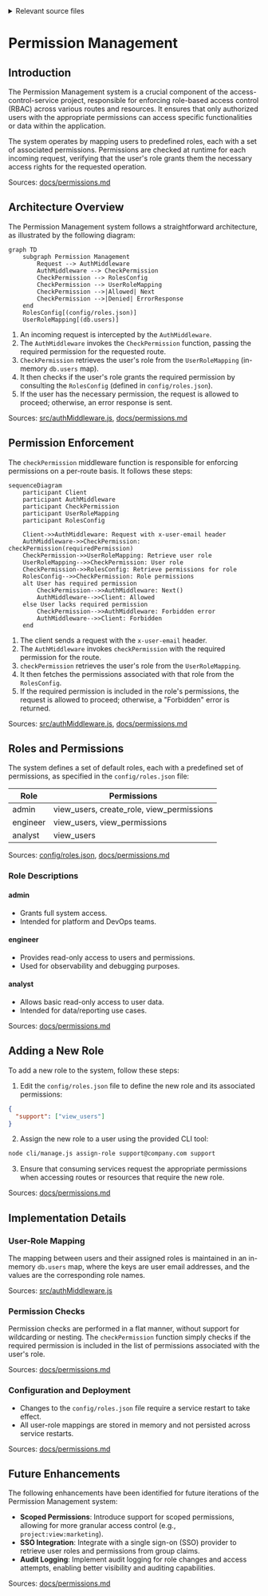 <details>
<summary>Relevant source files</summary>

The following files were used as context for generating this wiki page:

- [config/roles.json](https://github.com/aanickode/access-control-service/blob/main/config/roles.json)
- [src/authMiddleware.js](https://github.com/aanickode/access-control-service/blob/main/src/authMiddleware.js)
- [docs/permissions.md](https://github.com/aanickode/access-control-service/blob/main/docs/permissions.md)

</details>

# Permission Management

## Introduction

The Permission Management system is a crucial component of the access-control-service project, responsible for enforcing role-based access control (RBAC) across various routes and resources. It ensures that only authorized users with the appropriate permissions can access specific functionalities or data within the application.

The system operates by mapping users to predefined roles, each with a set of associated permissions. Permissions are checked at runtime for each incoming request, verifying that the user's role grants them the necessary access rights for the requested operation.

Sources: [docs/permissions.md](https://github.com/aanickode/access-control-service/blob/main/docs/permissions.md)

## Architecture Overview

The Permission Management system follows a straightforward architecture, as illustrated by the following diagram:

```mermaid
graph TD
    subgraph Permission Management
        Request --> AuthMiddleware
        AuthMiddleware --> CheckPermission
        CheckPermission --> RolesConfig
        CheckPermission --> UserRoleMapping
        CheckPermission -->|Allowed| Next
        CheckPermission -->|Denied| ErrorResponse
    end
    RolesConfig[(config/roles.json)]
    UserRoleMapping[(db.users)]
```

1. An incoming request is intercepted by the `AuthMiddleware`.
2. The `AuthMiddleware` invokes the `CheckPermission` function, passing the required permission for the requested route.
3. `CheckPermission` retrieves the user's role from the `UserRoleMapping` (in-memory `db.users` map).
4. It then checks if the user's role grants the required permission by consulting the `RolesConfig` (defined in `config/roles.json`).
5. If the user has the necessary permission, the request is allowed to proceed; otherwise, an error response is sent.

Sources: [src/authMiddleware.js](https://github.com/aanickode/access-control-service/blob/main/src/authMiddleware.js), [docs/permissions.md](https://github.com/aanickode/access-control-service/blob/main/docs/permissions.md)

## Permission Enforcement

The `checkPermission` middleware function is responsible for enforcing permissions on a per-route basis. It follows these steps:

```mermaid
sequenceDiagram
    participant Client
    participant AuthMiddleware
    participant CheckPermission
    participant UserRoleMapping
    participant RolesConfig

    Client->>AuthMiddleware: Request with x-user-email header
    AuthMiddleware->>CheckPermission: checkPermission(requiredPermission)
    CheckPermission->>UserRoleMapping: Retrieve user role
    UserRoleMapping-->>CheckPermission: User role
    CheckPermission->>RolesConfig: Retrieve permissions for role
    RolesConfig-->>CheckPermission: Role permissions
    alt User has required permission
        CheckPermission-->>AuthMiddleware: Next()
        AuthMiddleware-->>Client: Allowed
    else User lacks required permission
        CheckPermission-->>AuthMiddleware: Forbidden error
        AuthMiddleware-->>Client: Forbidden
    end
```

1. The client sends a request with the `x-user-email` header.
2. The `AuthMiddleware` invokes `checkPermission` with the required permission for the route.
3. `checkPermission` retrieves the user's role from the `UserRoleMapping`.
4. It then fetches the permissions associated with that role from the `RolesConfig`.
5. If the required permission is included in the role's permissions, the request is allowed to proceed; otherwise, a "Forbidden" error is returned.

Sources: [src/authMiddleware.js](https://github.com/aanickode/access-control-service/blob/main/src/authMiddleware.js), [docs/permissions.md](https://github.com/aanickode/access-control-service/blob/main/docs/permissions.md)

## Roles and Permissions

The system defines a set of default roles, each with a predefined set of permissions, as specified in the `config/roles.json` file:

| Role     | Permissions                                 |
|----------|----------------------------------------------|
| admin    | view_users, create_role, view_permissions   |
| engineer | view_users, view_permissions                |
| analyst  | view_users                                  |

Sources: [config/roles.json](https://github.com/aanickode/access-control-service/blob/main/config/roles.json), [docs/permissions.md](https://github.com/aanickode/access-control-service/blob/main/docs/permissions.md)

### Role Descriptions

#### admin
- Grants full system access.
- Intended for platform and DevOps teams.

#### engineer
- Provides read-only access to users and permissions.
- Used for observability and debugging purposes.

#### analyst
- Allows basic read-only access to user data.
- Intended for data/reporting use cases.

Sources: [docs/permissions.md](https://github.com/aanickode/access-control-service/blob/main/docs/permissions.md)

## Adding a New Role

To add a new role to the system, follow these steps:

1. Edit the `config/roles.json` file to define the new role and its associated permissions:

```json
{
  "support": ["view_users"]
}
```

2. Assign the new role to a user using the provided CLI tool:

```bash
node cli/manage.js assign-role support@company.com support
```

3. Ensure that consuming services request the appropriate permissions when accessing routes or resources that require the new role.

Sources: [docs/permissions.md](https://github.com/aanickode/access-control-service/blob/main/docs/permissions.md)

## Implementation Details

### User-Role Mapping

The mapping between users and their assigned roles is maintained in an in-memory `db.users` map, where the keys are user email addresses, and the values are the corresponding role names.

Sources: [src/authMiddleware.js](https://github.com/aanickode/access-control-service/blob/main/src/authMiddleware.js)

### Permission Checks

Permission checks are performed in a flat manner, without support for wildcarding or nesting. The `checkPermission` function simply checks if the required permission is included in the list of permissions associated with the user's role.

Sources: [docs/permissions.md](https://github.com/aanickode/access-control-service/blob/main/docs/permissions.md)

### Configuration and Deployment

- Changes to the `config/roles.json` file require a service restart to take effect.
- All user-role mappings are stored in memory and not persisted across service restarts.

Sources: [docs/permissions.md](https://github.com/aanickode/access-control-service/blob/main/docs/permissions.md)

## Future Enhancements

The following enhancements have been identified for future iterations of the Permission Management system:

- **Scoped Permissions**: Introduce support for scoped permissions, allowing for more granular access control (e.g., `project:view:marketing`).
- **SSO Integration**: Integrate with a single sign-on (SSO) provider to retrieve user roles and permissions from group claims.
- **Audit Logging**: Implement audit logging for role changes and access attempts, enabling better visibility and auditing capabilities.

Sources: [docs/permissions.md](https://github.com/aanickode/access-control-service/blob/main/docs/permissions.md)